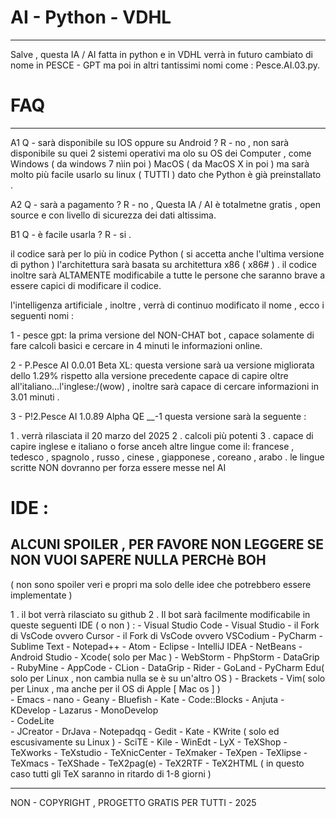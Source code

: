 # AI - Python - VDHL
----------------------------------------------
Salve  ,
questa IA / AI fatta in python e in VDHL verrà in futuro cambiato di nome in PESCE - GPT 
ma poi in altri tantissimi nomi come  : Pesce.AI.03.py.

# FAQ
----------------------------------------------
A1
Q - sarà disponibile su IOS oppure su Android ?
R - no , non sarà disponibile su quei 2 sistemi operativi ma olo su OS dei Computer , come Windows ( da windows 7 nìin poi )
MacOS ( da MacOS X in poi ) ma sarà molto più facile usarlo su linux ( TUTTI )  dato che Python è già preinstallato .

A2
Q - sarà a pagamento ? 
R - no , Questa IA / AI è totalmetne gratis , open source  e con livello di sicurezza dei dati altissima.

B1
Q - è facile usarla ? 
R - si .

il codice sarà per lo più in codice Python ( si accetta anche l'ultima versione di python ) 
l'architettura sarà basata su architettura x86 ( x86# ) .
il codice inoltre sarà ALTAMENTE modificabile a tutte le persone che saranno brave a essere capici 
di modificare il codice.

l'intelligenza artificiale , inoltre , verrà di continuo modificato il nome , ecco i seguenti nomi : 

1 - pesce gpt:
la prima versione del NON-CHAT bot , capace solamente di fare calcoli basici  e cercare in 4 minuti
le informazioni online.

2 - P.Pesce AI 0.0.01 Beta XL:
questa versione sarà ua versione migliorata dello 1.29% rispetto alla versione precedente 
capace di capire oltre all'italiano...l'inglese:/(wow) , inoltre sarà capace di cercare
informazioni in 3.01 minuti . 

3 - P!2.Pesce AI 1.0.89 Alpha QE __-1
questa versione sarà la seguente : 

 1 .  verrà rilasciata il 20  marzo del 2025 
 2 .  calcoli più potenti
 3 .  capace di capire inglese e italiano o forse anceh altre lingue come il:
      francese , tedesco , spagnolo , russo , cinese , giapponese , coreano , arabo . 
      le lingue scritte  NON dovranno per forza essere messe nel AI



# IDE : 
## ALCUNI SPOILER  , PER FAVORE NON LEGGERE SE NON VUOI SAPERE NULLA PERCHè BOH  
  ( non sono spoiler veri e propri ma solo delle idee che potrebbero essere implementate )

1 . il bot verrà rilasciato su github
2 . Il bot sarà facilmente modificabile in queste seguenti IDE ( o non ) : 
    - Visual Studio Code
    - Visual Studio
      - il Fork di VsCode ovvero  Cursor 
      - il Fork di VsCode ovvero  VSCodium
    - PyCharm
    - Sublime Text
    - Notepad++
    - Atom
    - Eclipse
    - IntelliJ IDEA
    - NetBeans
    - Android Studio
    - Xcode( solo per Mac )
    - WebStorm
      - PhpStorm
      - DataGrip 
      - RubyMine
    - AppCode
    - CLion
    - DataGrip
    - Rider
    - GoLand
    - PyCharm Edu( solo per Linux , non cambia nulla se è su un'altro OS )
    - Brackets
    - Vim( solo per Linux , ma anche per il OS di Apple [ Mac os ] )     
    - Emacs
    - nano
    - Geany
    - Bluefish
    - Kate
    - Code::Blocks
    - Anjuta
    - KDevelop
    - Lazarus
    - MonoDevelop   
    - CodeLite      
    - JCreator
    - DrJava
    - Notepadqq
    - Gedit
    - Kate
    - KWrite ( solo ed escusivamente su Linux )
    - SciTE
    - Kile
    - WinEdt
    - LyX
    - TeXShop
      - TeXworks
      - TeXstudio
    - TeXnicCenter
      - TeXmaker
        - TeXpen
      - TeXlipse
        - TeXmacs
        - TeXShade
            - TeX2pag(e)
            - TeX2RTF
                - TeX2HTML ( in questo caso tutti gli TeX saranno in ritardo di 1-8 giorni )
                    
---------------------------------------------------------
NON - COPYRIGHT , PROGETTO GRATIS PER TUTTI - 2025

